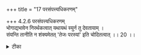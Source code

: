 +++
title = "17 परसंपत्त्यधिकरणम्"

+++
4.2.6 परसंपत्त्यधिकरणम्  
भोगाद्यभावेन निरर्थकत्वात् यथायथं स्युर्न तु देवतायाम् ।  
संयन्ति तानीति न शंक्यमेतत् 'तेजः परस्यां' इति चोदितत्वात् ।। 20 ।।

<details><summary>टीका</summary>

4.2.6 परसंपत्त्यधिकरणम् A doubt arises as to whether the subtle elements merged with the soul produce their appropriate effects or merge themselves with the soul. The पूर्वपक्षिन् contends that the subtle elements produce their appropriate effects. The above view is not correct. It is because in the text 'the teja-s and other subtle elements along with the soul merge in the Supreme deity, that is, Brahman'. Notes : 1. छान्द् Up., Vi.iv.6.
</details>

